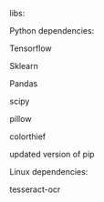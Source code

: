 libs:

Python dependencies:


Tensorflow

Sklearn

Pandas

scipy

pillow

colorthief

updated version of pip


Linux dependencies:


tesseract-ocr




